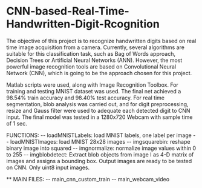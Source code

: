 # CNN-based-Real-Time-Handwritten-Digit-Rcognition
The objective of this project is to recognize handwritten digits based on real time image acquisition from a camera. 
Currently, several algorithms are suitable for this classification task, such as Bag of Words approach, Decision Trees or 
Artificial Neural Networks (ANN). However, the most powerful image recognition tools are based on Convolutional Neural 
Network (CNN), which is going to be the approach chosen for this project. 

Matlab scripts were used, along with Image Recognition Toolbox. For training and testing MNIST dataset was used. 
The final net achieved a 98.54% train accuracy and 98.40% test accuracy. For real time segmentation, blob analysis 
was carried out, and for digit preprocessing, resize and Gauss filter were used to adequate each detected digit to 
CNN input. The final model was tested in a 1280x720 Webcam with sample time of 1 sec.

FUNCTIONS:
-- loadMNISTLabels: load MNIST labels, one label per image
-- loadMNISTImages: load MNIST 28x28 images
-- imgsquarebin:    reshape binary image into squared
-- imgnormalize:    normalize image values within 0 to 255
-- imgblobdetect:   Extract blob objects from image I as 4-D matrix of images and assigns a bounding box. Output images are                       ready to be tested on CNN. Only uint8 input images.

** MAIN FILES:
-- main_cnn_custom_train
-- main_webcam_video


